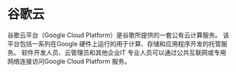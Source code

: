 # 

# 谷歌云

谷歌云平台（Google Cloud Platform）是谷歌所提供的一套公有云计算服务。 该平台包括一系列在Google 硬件上运行的用于计算、存储和应用程序开发的托管服务。 软件开发人员、云管理员和其他企业IT 专业人员可以通过公共互联网或专用网络连接访问Google Cloud Platform 服务。


